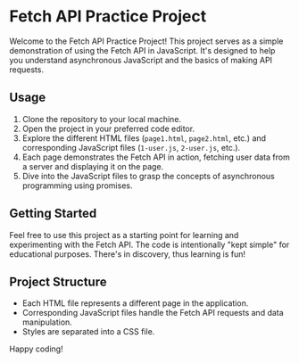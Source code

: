# Fetch API Practice Project

Welcome to the Fetch API Practice Project! This project serves as a simple demonstration of using the Fetch API in JavaScript. It's designed to help you understand asynchronous JavaScript and the basics of making API requests.

## Usage

1. Clone the repository to your local machine.
2. Open the project in your preferred code editor.
3. Explore the different HTML files (`page1.html`, `page2.html`, etc.) and corresponding JavaScript files (`1-user.js`, `2-user.js`, etc.).
4. Each page demonstrates the Fetch API in action, fetching user data from a server and displaying it on the page.
5. Dive into the JavaScript files to grasp the concepts of asynchronous programming using promises.

## Getting Started

Feel free to use this project as a starting point for learning and experimenting with the Fetch API. The code is intentionally "kept simple" for educational purposes. There's in discovery, thus learning is fun!

## Project Structure

- Each HTML file represents a different page in the application.
- Corresponding JavaScript files handle the Fetch API requests and data manipulation.
- Styles are separated into a CSS file.

Happy coding!
